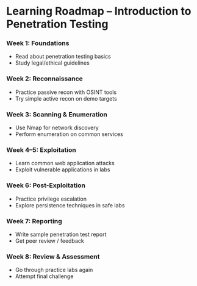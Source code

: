 # Learning Roadmap – Introduction to Penetration Testing

### Week 1: Foundations
- Read about penetration testing basics  
- Study legal/ethical guidelines  

### Week 2: Reconnaissance
- Practice passive recon with OSINT tools  
- Try simple active recon on demo targets  

### Week 3: Scanning & Enumeration
- Use Nmap for network discovery  
- Perform enumeration on common services  

### Week 4–5: Exploitation
- Learn common web application attacks  
- Exploit vulnerable applications in labs  

### Week 6: Post-Exploitation
- Practice privilege escalation  
- Explore persistence techniques in safe labs  

### Week 7: Reporting
- Write sample penetration test report  
- Get peer review / feedback  

### Week 8: Review & Assessment
- Go through practice labs again  
- Attempt final challenge  
